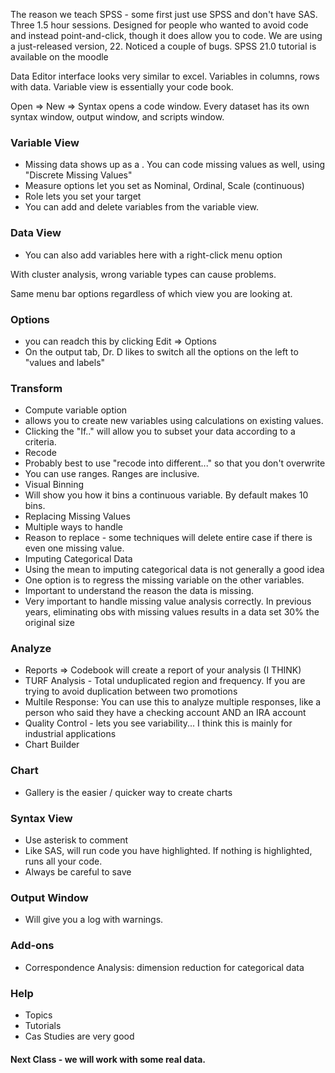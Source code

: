 The reason we teach SPSS - some first just use SPSS and don't have SAS.  Three 1.5 hour sessions.
Designed for people who wanted to avoid code and instead point-and-click, though it does allow you to code.
We are using a just-released version, 22.  Noticed a couple of bugs.
SPSS 21.0 tutorial is available on the moodle

Data Editor interface looks very similar to excel.  Variables in columns, rows with data.  Variable view is essentially your code book.  

Open => New => Syntax opens a code window.  Every dataset has its own syntax window, output window, and scripts window.

### Variable View 
- Missing data shows up as a .  You can code missing values as well, using "Discrete Missing Values"
- Measure options let you set as Nominal, Ordinal, Scale (continuous)
- Role lets you set your target
- You can add and delete variables from the variable view.

### Data View
- You can also add variables here with a right-click menu option

With cluster analysis, wrong variable types can cause problems.

Same menu bar options regardless of which view you are looking at.

### Options
- you can readch this by clicking Edit => Options
- On the output tab, Dr. D likes to switch all the options on the left to "values and labels"

### Transform
- Compute variable option 
 - allows you to create new variables using calculations on existing values.
 - Clicking the "If.." will allow you to subset your data according to a criteria.
- Recode
 - Probably best to use "recode into different..." so that you don't overwrite
 - You can use ranges.  Ranges are inclusive.
- Visual Binning
 - Will show you how it bins a continuous variable.  By default makes 10 bins.
- Replacing Missing Values
 - Multiple ways to handle
 - Reason to replace - some techniques will delete entire case if there is even one missing value.
 - Imputing Categorical Data
  - Using the mean to imputing categorical data is not generally a good idea
  - One option is to regress the missing variable on the other variables.
 - Important to understand the reason the data is missing.
 - Very important to handle missing value analysis correctly.  In previous years, eliminating obs with missing values results in a data set 30% the original size

### Analyze
- Reports => Codebook will create a report of your analysis (I THINK)
- TURF Analysis - Total unduplicated region and frequency.  If you are trying to avoid duplication between two promotions
- Multile Response: You can use this to analyze multiple responses, like a person who said they have a checking account AND an IRA account
- Quality Control - lets you see variability... I think this is mainly for industrial applications
- Chart Builder

### Chart
- Gallery is the easier / quicker way to create charts

### Syntax View
- Use asterisk to comment
- Like SAS, will run code you have highlighted.  If nothing is highlighted, runs all your code.
- Always be careful to save

### Output Window
- Will give you a log with warnings.

### Add-ons
- Correspondence Analysis: dimension reduction for categorical data

### Help
- Topics
- Tutorials
- Cas Studies are very good

#### Next Class - we will work with some real data.



